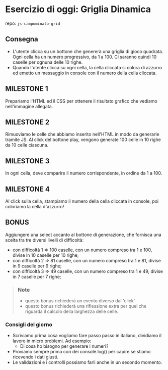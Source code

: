 # Esercizio di oggi: **Griglia Dinamica**

repo: `js-campominato-grid`

## Consegna

- L'utente clicca su un bottone che genererà una griglia di gioco quadrata.
Ogni cella ha un numero progressivo, da 1 a 100.
Ci saranno quindi 10 caselle per ognuna delle 10 righe.
- Quando l'utente clicca su ogni cella, la cella cliccata si colora di azzurro ed emetto un messaggio in console con il numero della cella cliccata.

## MILESTONE 1

Prepariamo l'HTML ed il CSS per ottenere il risultato grafico che vediamo nell'immagine allegata.

## MILESTONE 2

Rimuoviamo le celle che abbiamo inserito nell'HTML in modo da generarle tramite JS. Al click del bottone play, vengono generate 100 celle in 10 righe da 10 celle ciascuna.

## MILESTONE 3

In ogni cella, deve comparire il numero corrispondente, in ordine da 1 a 100.

## MILESTONE 4

Al click sulla cella, stampiamo il numero della cella cliccata in console, poi coloriamo la cella d'azzurro!

## BONUS

Aggiungere una select accanto al bottone di generazione, che fornisca una scelta tra tre diversi livelli di difficoltà:
- con difficoltà 1 => 100 caselle, con un numero compreso tra 1 e 100, divise in 10 caselle per 10 righe;
- con difficoltà 2 => 81 caselle, con un numero compreso tra 1 e 81, divise in 9 caselle per 9 righe;
- con difficoltà 3 => 49 caselle, con un numero compreso tra 1 e 49, divise in 7 caselle per 7 righe;

>### Note
>
>- questo bonus richiederà un evento diverso dal 'click'
>- questo bonus richiederà una riflessione extra per quel che riguarda il calcolo della larghezza delle celle.

### Consigli del giorno

- Scriviamo prima cosa vogliamo fare passo passo in italiano, dividiamo il lavoro in micro problemi.
Ad esempio:
    - Di cosa ho bisogno per generare i numeri?
- Proviamo sempre prima con dei console.log() per capire se stiamo ricevendo i dati giusti.
- Le validazioni e i controlli possiamo farli anche in un secondo momento.
